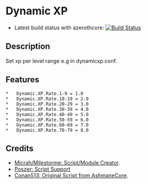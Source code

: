 # Dynamic XP
- Latest build status with azerothcore: [![Build Status](https://travis-ci.com/milestorme/mod-dynamic-xp.svg?branch=master)](https://travis-ci.com/milestorme/mod-dynamic-xp)


## Description
Set xp per level range e.g in dynamicxp.conf.

## Features
```
*   Dynamic.XP.Rate.1-9 = 1.0
*   Dynamic.XP.Rate.10-19 = 2.0
*   Dynamic.XP.Rate.20-29 = 3.0
*   Dynamic.XP.Rate.30-39 = 4.0
*   Dynamic.XP.Rate.40-49 = 5.0
*   Dynamic.XP.Rate.50-59 = 6.0
*   Dynamic.XP.Rate.60-69 = 7.0
*   Dynamic.XP.Rate.70-79 = 8.0
```

## Credits
* [Micrah/Milestorme: Script/Module Creator](https://github.com/milestorme).
* [Poszer: Script Support](https://github.com/poszer) 
* [Conan513: Original Script from AshmaneCore](https://github.com/conan513).
